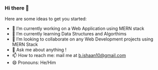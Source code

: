 ### Hi there 👋

Here are some ideas to get you started:

- 🔭 I’m currently working on a Web Application using MERN stack
- 🌱 I’m currently learning Data Structures and Algorthims
- 👯 I’m looking to collaborate on any Web Development projects using MERN Stack
- 💬 Ask me about anything !
- 📫 How to reach me: mail me at b.ishaan10@gmail.com
- 😄 Pronouns: He/Him

